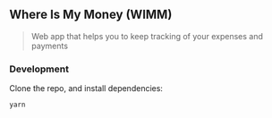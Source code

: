 ## Where Is My Money (WIMM)
> Web app that helps you to keep tracking of your expenses and payments


### Development

Clone the repo, and install dependencies:

```bash
yarn
```
